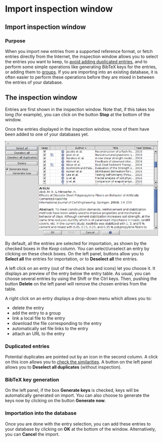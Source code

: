 # Import inspection window

## Import inspection window

### Purpose

When you import new entries from a supported reference format, or fetch entries directly from the Internet, the inspection window allows you to select the entries you want to keep, to [avoid adding duplicated entries](../../finding-sorting-and-cleaning-entries/findduplicates.md), and to perform some simple operations like generating BibTeX keys for the entries, or adding them to [groups](../../finding-sorting-and-cleaning-entries/groups.md). If you are importing into an existing database, it is often easier to perform these operations before they are mixed in between the entries of your database.

## The inspection window

Entries are first shown in the inspection window. Note that, if this takes too long \(for example\), you can click on the button **Stop** at the bottom of the window.

Once the entries displayed in the inspection window, none of them have been added to one of your databases yet.

![Screenshot of the inspection window](../../.gitbook/assets/inspectionwindow%20%282%29%20%282%29%20%282%29%20%282%29%20%282%29%20%282%29%20%282%29%20%281%29.png)

By default, all the entries are selected for importation, as shown by the checked boxes in the _Keep_ column. You can select/unselect an entry by clicking on these check boxes. On the left panel, buttons allow you to **Select all** the entries for importation, or to **Deselect all** the entries.

A left click on an entry \(out of the check box and icons\) let you choose it. It displays an preview of the entry below the entry table. As usual, you can choose several entries by using the Shift or the Ctrl keys. Then, pushing the button **Delete** on the left panel will remove the chosen entries from the table.

A right click on an entry displays a drop-down menu which allows you to:

* delete the entry
* add the entry to a group
* link a local file to the entry
* download the file corresponding to the entry
* automatically set file links to the entry
* attach an URL to the entry

### Duplicated entries

Potential duplicates are pointed out by an icon in the second column. A click on this icon allows you to [check the similarities](../../finding-sorting-and-cleaning-entries/findduplicates.md). A button on the left panel allows you to **Deselect all duplicates** \(without inspection\).

### BibTeX key generation

On the left panel, if the box **Generate keys** is checked, keys will be automatically generated on import. You can also choose to generate the keys now by clicking on the button **Generate now**.

### Importation into the database

Once you are done with the entry selection, you can add these entries to your database by clicking on **OK** at the bottom of the window. Alternatively, you can **Cancel** the import.

